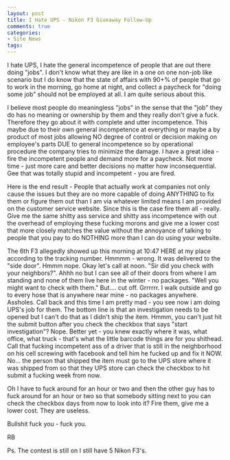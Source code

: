 ```yaml
---
layout: post
title: I Hate UPS - Nikon F3 Giveaway Follow-Up
comments: true
categories:
- Site News
tags:
---
```

I hate UPS, I hate the general incompetence of people that are out there doing "jobs". I don't know what they are like in a one on one non-job like scenario but I do know that the state of affairs with 90+% of people that go to work in the morning, go home at night, and collect a paycheck for "doing some job" should not be employed at all. I am quite serious about this.

I believe most people do meaningless "jobs" in the sense that the "job" they do has no meaning or ownership by them and they really don't give a fuck. Therefore they go about it with complete and utter incompetence. This maybe due to their own general incompetence at everything or maybe a by product of most jobs allowing NO degree of control or decision making on employee's parts DUE to general incompetence so by operational procedure the company tries to minimize the damage. I have a great idea - fire the incompetent people and demand more for a paycheck. Not more time - just more care and better decisions no matter how inconsequential. Gee that was totally stupid and incompetent - you are fired.

Here is the end result - People that actually work at companies not only cause the issues but they are no more capable of doing ANYTHING to fix them or figure them out than I am via whatever limited means I am provided on the customer service website. Since this is the case fire them all - really. Give me the same shitty ass service and shitty ass incompetence with out the overhead of employing these fucking morons and give me a lower cost that more closely matches the value without the annoyance of talking to people that you pay to do NOTHING more than I can do using your website.

The 6th F3 allegedly showed up this morning at 10:47 HERE at my place according to the tracking number. Hmmmm - wrong. It was delivered to the "side door". Hmmm nope. Okay let's call at noon. "Sir did you check with your neighbors?". Ahhh no but I can see all of their doors from where I am standing and none of them live here in the winter - no packages. "Well you might want to check with them." But.... cut off. Grrrrrr. I walk outside and go to every hose that is anywhere near mine - no packages anywhere. Assholes. Call back and this time I am pretty mad - you see now i am doing UPS's job for them. The bottom line is that an investigation needs to be opened but I can't do that as I didn't ship the item. Hmmm, you can't just hit the submit button after you check the checkbox that says "start investigation"? Nope. Better yet - you knew exactly where it was, what office, what truck - that's what the little barcode things are for you shithead. Call that fucking incompetent ass of a driver that is still in the neighborhood on his cell screwing with facebook and tell him he fucked up and fix it NOW. No... the person that shipped the item must go to the UPS store where it was shipped from so that they UPS store can check the checkbox to hit submit a fucking week from now.

Oh I have to fuck around for an hour or two and then the other guy has to fuck around for an hour or two so that somebody sitting next to you can check the checkbox days from now to look into it? Fire them, give me a lower cost. They are useless.

Bullshit fuck you - fuck you.

RB

Ps. The contest is still on I still have 5 Nikon F3's.